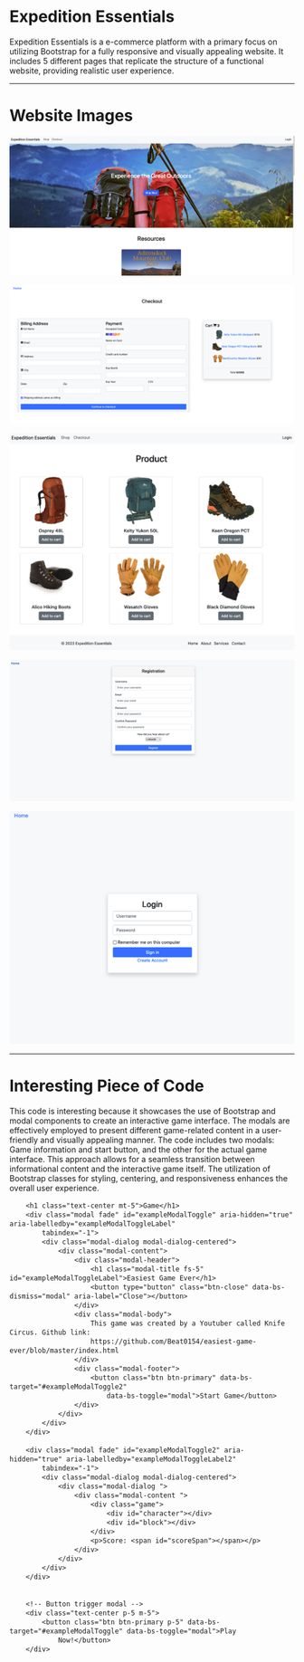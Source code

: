 # Expedition Essentials

Expedition Essentials is a e-commerce platform with a primary focus on utilizing Bootstrap for a fully responsive and visually appealing website. It includes 5 different pages that replicate the structure of a functional website, providing realistic user experience. 

***
# Website Images

![Home Page](/images/Screenshot%202023-10-14%20at%2015.22.00.png)

![Checkout Page](/images/Screenshot%202023-10-14%20at%2015.40.36.png)

![Products and Services Page](/images/Screenshot%202023-10-14%20at%2015.40.09.png)

![User Registration Page](/images/Screenshot%202023-10-14%20at%2015.41.47.png)

![User Login Page](/images/Screenshot%202023-10-14%20at%2015.41.29.png)

***
# Interesting Piece of Code

This code is interesting because it showcases the use of Bootstrap and modal components to create an interactive game interface. The modals are effectively employed to present different game-related content in a user-friendly and visually appealing manner. The code includes two modals: Game information and start button, and the other for the actual game interface. This approach allows for a seamless transition between informational content and the interactive game itself. The utilization of Bootstrap classes for styling, centering, and responsiveness enhances the overall user experience. 

        <h1 class="text-center mt-5">Game</h1>
        <div class="modal fade" id="exampleModalToggle" aria-hidden="true" aria-labelledby="exampleModalToggleLabel"
            tabindex="-1">
            <div class="modal-dialog modal-dialog-centered">
                <div class="modal-content">
                    <div class="modal-header">
                        <h1 class="modal-title fs-5" id="exampleModalToggleLabel">Easiest Game Ever</h1>
                        <button type="button" class="btn-close" data-bs-dismiss="modal" aria-label="Close"></button>
                    </div>
                    <div class="modal-body">
                        This game was created by a Youtuber called Knife Circus. Github link:
                        https://github.com/Beat0154/easiest-game-ever/blob/master/index.html
                    </div>
                    <div class="modal-footer">
                        <button class="btn btn-primary" data-bs-target="#exampleModalToggle2"
                            data-bs-toggle="modal">Start Game</button>
                    </div>
                </div>
            </div>
        </div>

        <div class="modal fade" id="exampleModalToggle2" aria-hidden="true" aria-labelledby="exampleModalToggleLabel2"
            tabindex="-1">
            <div class="modal-dialog modal-dialog-centered">
                <div class="modal-dialog ">
                    <div class="modal-content ">
                        <div class="game">
                            <div id="character"></div>
                            <div id="block"></div>
                        </div>
                        <p>Score: <span id="scoreSpan"></span></p>
                    </div>
                </div>
            </div>
        </div>


        <!-- Button trigger modal -->
        <div class="text-center p-5 m-5">
            <button class="btn btn-primary p-5" data-bs-target="#exampleModalToggle" data-bs-toggle="modal">Play
                Now!</button>
        </div>

